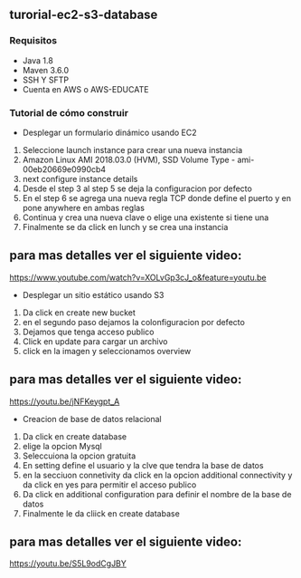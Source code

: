 ## turorial-ec2-s3-database

### Requisitos 
*   Java 1.8
*   Maven 3.6.0
*   SSH Y SFTP
*   Cuenta en AWS o AWS-EDUCATE

### Tutorial de cómo construir

* Desplegar un formulario dinámico usando EC2
1. Seleccione launch instance para crear una nueva instancia
2. Amazon Linux AMI 2018.03.0 (HVM), SSD Volume Type - ami-00eb20669e0990cb4
3. next configure instance details
4. Desde el step 3 al step 5 se deja la configuracion por defecto
5. En el step 6 se agrega una nueva regla TCP donde define el puerto  y en pone anywhere en ambas reglas
6. Continua y crea una nueva clave o elige una existente si tiene una
7. Finalmente se da click en lunch y se crea una instancia
## para mas detalles ver el siguiente video:
https://www.youtube.com/watch?v=XOLvGp3cJ_o&feature=youtu.be

*  Desplegar un sitio estático usando S3
1. Da click en create new bucket
2. en el segundo paso dejamos la colonfiguracion por defecto
3. Dejamos que tenga acceso publico
4. Click en update para cargar un archivo
5. click en la imagen y seleccionamos overview
## para mas detalles ver el siguiente video:
https://youtu.be/jNFKeygpt_A


*   Creacion de base de datos relacional 
1. Da click en create database
2. elige la opcion Mysql
3. Seleccuiona la opcion gratuita
4. En setting define el usuario y la clve que tendra la base de datos
5. en la secciuon connetivity da click en la opcion additional connectivity y da click en yes para permitir el acceso publico
6. Da click en additional configuration para definir el nombre de la base de datos
7. Finalmente le da cliick en create database

## para mas detalles ver el siguiente video:
https://youtu.be/S5L9odCgJBY

